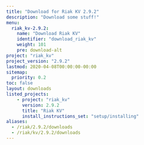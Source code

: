```yaml
---
title: "Download for Riak KV 2.9.2"
description: "Download some stuff!"
menu:
  riak_kv-2.9.2:
    name: "Download Riak KV"
    identifier: "download_riak_kv"
    weight: 101
    pre: download-alt
project: "riak_kv"
project_version: "2.9.2"
lastmod: 2020-04-08T00:00:00-00:00
sitemap:
  priority: 0.2
toc: false
layout: downloads
listed_projects:
    - project: "riak_kv"
      version: 2.9.2
      title: "Riak KV"
      install_instructions_set: "setup/installing"
aliases:
  - /riak/2.9.2/downloads
  - /riak/kv/2.9.2/downloads
---
```


